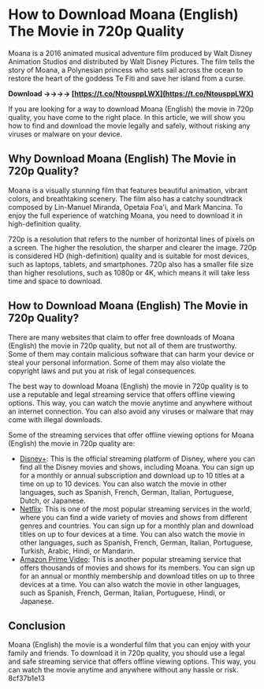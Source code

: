 
 
# How to Download Moana (English) The Movie in 720p Quality
 
Moana is a 2016 animated musical adventure film produced by Walt Disney Animation Studios and distributed by Walt Disney Pictures. The film tells the story of Moana, a Polynesian princess who sets sail across the ocean to restore the heart of the goddess Te Fiti and save her island from a curse.
 
**Download ->->->-> [https://t.co/NtousppLWX](https://t.co/NtousppLWX)**


 
If you are looking for a way to download Moana (English) the movie in 720p quality, you have come to the right place. In this article, we will show you how to find and download the movie legally and safely, without risking any viruses or malware on your device.
 
## Why Download Moana (English) The Movie in 720p Quality?
 
Moana is a visually stunning film that features beautiful animation, vibrant colors, and breathtaking scenery. The film also has a catchy soundtrack composed by Lin-Manuel Miranda, Opetaia Foa'i, and Mark Mancina. To enjoy the full experience of watching Moana, you need to download it in high-definition quality.
 
720p is a resolution that refers to the number of horizontal lines of pixels on a screen. The higher the resolution, the sharper and clearer the image. 720p is considered HD (high-definition) quality and is suitable for most devices, such as laptops, tablets, and smartphones. 720p also has a smaller file size than higher resolutions, such as 1080p or 4K, which means it will take less time and space to download.
 
## How to Download Moana (English) The Movie in 720p Quality?
 
There are many websites that claim to offer free downloads of Moana (English) the movie in 720p quality, but not all of them are trustworthy. Some of them may contain malicious software that can harm your device or steal your personal information. Some of them may also violate the copyright laws and put you at risk of legal consequences.
 
The best way to download Moana (English) the movie in 720p quality is to use a reputable and legal streaming service that offers offline viewing options. This way, you can watch the movie anytime and anywhere without an internet connection. You can also avoid any viruses or malware that may come with illegal downloads.
 
Some of the streaming services that offer offline viewing options for Moana (English) the movie in 720p quality are:
 
- [Disney+](https://www.disneyplus.com/): This is the official streaming platform of Disney, where you can find all the Disney movies and shows, including Moana. You can sign up for a monthly or annual subscription and download up to 10 titles at a time on up to 10 devices. You can also watch the movie in other languages, such as Spanish, French, German, Italian, Portuguese, Dutch, or Japanese.
- [Netflix](https://www.netflix.com/): This is one of the most popular streaming services in the world, where you can find a wide variety of movies and shows from different genres and countries. You can sign up for a monthly plan and download titles on up to four devices at a time. You can also watch the movie in other languages, such as Spanish, French, German, Italian, Portuguese, Turkish, Arabic, Hindi, or Mandarin.
- [Amazon Prime Video](https://www.amazon.com/Amazon-Video/b?ie=UTF8&node=2858778011): This is another popular streaming service that offers thousands of movies and shows for its members. You can sign up for an annual or monthly membership and download titles on up to three devices at a time. You can also watch the movie in other languages, such as Spanish, French, German, Italian, Portuguese, Hindi, or Japanese.

## Conclusion
 
Moana (English) the movie is a wonderful film that you can enjoy with your family and friends. To download it in 720p quality, you should use a legal and safe streaming service that offers offline viewing options. This way, you can watch the movie anytime and anywhere without any hassle or risk.
 8cf37b1e13
 
